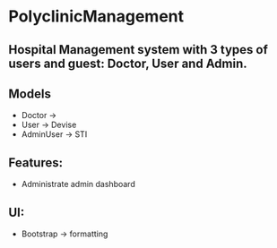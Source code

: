 # PolyclinicManagement
## Hospital Management system with 3 types of users and guest: Doctor, User and Admin.

## Models
-  Doctor ->
-  User -> Devise
-  AdminUser -> STI

## Features:

- Administrate admin dashboard

## UI:
- Bootstrap -> formatting 